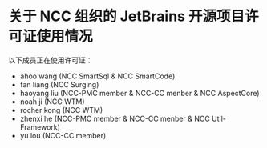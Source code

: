 # 关于 NCC 组织的 JetBrains 开源项目许可证使用情况

以下成员正在使用许可证：

- ahoo wang (NCC SmartSql & NCC SmartCode)
- fan liang (NCC Surging)
- haoyang liu (NCC-PMC member & NCC-CC menber & NCC AspectCore)
- noah ji (NCC WTM)
- rocher kong (NCC WTM)
- zhenxi he (NCC-PMC member & NCC-CC menber & NCC Util-Framework)
- yu lou (NCC-CC member)
